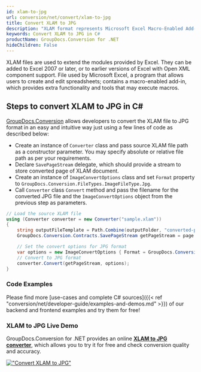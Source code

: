 ```yaml
---
id: xlam-to-jpg
url: conversion/net/convert/xlam-to-jpg
title: Convert XLAM to JPG
description: "XLAM format represents Microsoft Excel Macro-Enabled Add-In with .xlam extension. Learn how to convert XLAM to JPG file programmatically in C# language using GroupDocs.Conversion for .NET library."
keywords: Convert XLAM to JPG in C#
productName: GroupDocs.Conversion for .NET
hideChildren: False
---
```


XLAM files are used to extend the modules provided by Excel. They can be added to Excel 2007 or later, or to earlier versions of Excel with Open XML component support. File used by Microsoft Excel, a program that allows users to create and edit spreadsheets; contains a macro-enabled add-in, which provides extra functionality and tools that may execute macros.

## Steps to convert XLAM to JPG in C#

[GroupDocs.Conversion](https://products.groupdocs.com/conversion/net) allows developers to convert the XLAM file to JPG format in an easy and intuitive way just using a few lines of code as described below:

* Create an instance of `Converter` class and pass source XLAM file path as a constructor parameter. You may specify absolute or relative file path as per your requirements. 
* Declare `SavePageStream` delegate, which should provide a stream to store converted page of XLAM document.
* Create an instance of `ImageConvertOptions` class and set `Format` property to `GroupDocs.Conversion.FileTypes.ImageFileType.Jpg`.
* Call `Converter` class `Convert` method and pass the filename for the converted JPG file and the `ImageConvertOptions` object from the previous step as parameters.

```csharp
// Load the source XLAM file
using (Converter converter = new Converter("sample.xlam"))
{
    string outputFileTemplate = Path.Combine(outputFolder, "converted-page-{0}.jpg");
    GroupDocs.Conversion.Contracts.SavePageStream getPageStream = page => new FileStream(string.Format(outputFileTemplate, page), FileMode.Create);

    // Set the convert options for JPG format
    var options = new ImageConvertOptions { Format = GroupDocs.Conversion.FileTypes.ImageFileType.Jpg };   
    // Convert to JPG format
    converter.Convert(getPageStream, options);
}
```

### Code Examples

Please find more [use-cases and complete C# sources]({{< ref "conversion/net/developer-guide/examples-and-demos.md" >}}) of our backend and frontend examples and try them for free!

### XLAM to JPG Live Demo

GroupDocs.Conversion for .NET provides an online [**XLAM to JPG converter**](https://products.groupdocs.app/conversion/xlam-to-jpg), which allows you to try it for free and check conversion quality and accuracy.

[!["Convert XLAM to JPG"](conversion/net/images/convert-to-jpg/convert-xlam-to-jpg.png)](https://products.groupdocs.app/conversion/xlam-to-jpg)